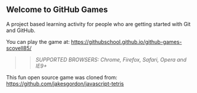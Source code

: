 ## Welcome to GitHub Games

A project based learning activity for people who are getting started with Git and GitHub.

You can play the game at: https://githubschool.github.io/github-games-scovell85/

>> _*SUPPORTED BROWSERS*: Chrome, Firefox, Safari, Opera and IE9+_

This fun open source game was cloned from: https://github.com/jakesgordon/javascript-tetris
